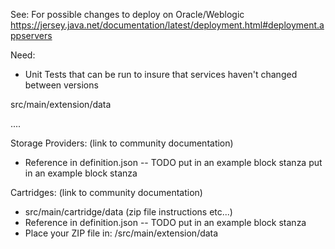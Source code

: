 See:  For possible changes to deploy on Oracle/Weblogic
https://jersey.java.net/documentation/latest/deployment.html#deployment.appservers

Need:
- Unit Tests that can be run to insure that services haven't changed between versions



src/main/extension/data

....

Storage Providers:  (link to community documentation)
- Reference in definition.json
-- TODO put in an example block stanza
put in an example block stanza


Cartridges:  (link to community documentation)
- src/main/cartridge/data (zip file instructions etc...)
- Reference in definition.json
-- TODO put in an example block stanza
- Place your ZIP file in:
/src/main/extension/data